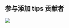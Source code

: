 
## 参与添加 tips 贡献者

<a href="https://github.com/Cartesian-Music/tips/graphs/contributors">
  <img src="https://contrib.rocks/image?repo=Zeroell-Games/tips" />
</a>
